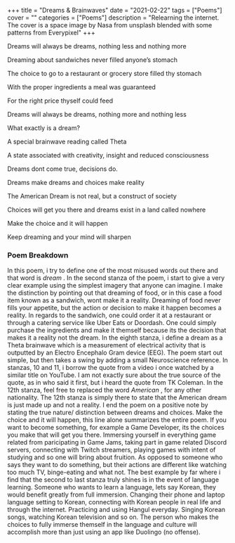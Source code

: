 +++
title = "Dreams & Brainwaves"
date = "2021-02-22"
tags = ["Poems"]
cover = ""
categories = ["Poems"]
description = "Relearning the internet. The cover is a space image by Nasa from unsplash blended with some patterns from Everypixel"
+++

Dreams will always be dreams, nothing less and nothing more

Dreaming about sandwiches never filled anyone’s stomach

The choice to go to a restaurant or grocery store filled thy stomach

With the proper ingredients a meal was guaranteed

For the right price thyself could feed

Dreams will always be dreams, nothing more and nothing less

What exactly is a dream?

A special brainwave reading called Theta

A state associated with creativity, insight and reduced consciousness

Dreams dont come true, decisions do.

Dreams make dreams and choices make reality

The American Dream is not real, but a construct of society

Choices will get you there and dreams exist in a land called nowhere

Make the choice and it will happen

Keep dreaming and your mind will sharpen

### Poem Breakdown

In this poem, i try to define one of the most misused words out there and that word is _dream_ . In the second stanza of the poem, i start to give a very clear example using the simplest imagery that anyone can imagine. I make the distinction by pointing out that dreaming of food, or in this case a food item known as a sandwich, wont make it a reality. Dreaming of food never fills your appetite, but the action or decision to make it happen becomes a reality. In regards to the sandwich, one could order it at a restaurant or through a catering service like Uber Eats or Doordash. One could simply purchase the ingredients and make it themself because its the decision that makes it a reality not the dream. In the eighth stanza, i define a dream as a Theta brainwave which is a measurement of electrical activity that is outputted by an Electro Encephalo Gram device (EEG). The poem start out simple, but then takes a swing by adding a small Neuroscience reference. In stanzas, 10 and 11, i borrow the quote from a video i once watched by a similar title on YouTube. I am not exactly sure about the true source of the quote, as in who said it first, but i heard the quote from TK Coleman. In the 12th stanza, feel free to replaced the word _American_ , for any other nationality. The 12th stanza is simply there to state that the American dream is just made up and not a reality. I end the poem on a positive note by stating the true nature/ distinction between dreams and choices. Make the choice and it will happen, this line alone summarizes the entire poem. If you want to become something, for example a Game Developer, its the choices you make that will get you there. Immersing yourself in everything game related from paricipating in Game Jams, taking part in game related Discord servers, connecting with Twitch streamers, playing games with intent of studying and so one will bring about fruition. As opposed to someone who says they want to do something, but their actions are different like watching too much TV, binge-eating and what not. The best example by far where i find that the second to last stanza truly shines is in the event of language learning. Someone who wants to learn a language, lets say Korean, they would benefit greatly from full immersion. Changing their phone and laptop language setting to Korean, connecting with Korean people in real life and through the internet. Practicing and using Hangul everyday. Singing Korean songs, watching Korean television and so on. The person who makes the choices to fully immerse themself in the language and culture will accomplish more than just using an app like Duolingo (no offense).
